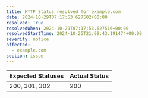 ```yaml
---
title: HTTP Status resolved for example.com
date: 2024-10-29T07:17:53.627502+00:00
resolved: True
resolvedWhen: 2024-10-29T07:17:53.627516+00:00
resolvedStartTime: 2024-10-25T21:09:43.191474+00:00
severity: notice
affected:
  - example.com
section: issue
---
```


| Expected Statuses | Actual Status  |
|-------------------|----------------|
| 200, 301, 302 | 200 |
